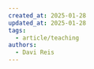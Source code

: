 ```yaml
---
created_at: 2025-01-28
updated_at: 2025-01-28
tags:
  - article/teaching
authors:
  - Davi Reis
---
```

